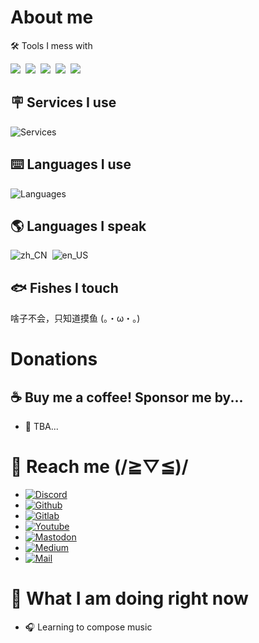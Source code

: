 # About me

 :hammer_and_wrench: Tools I mess with

![](https://img.shields.io/badge/OS-Windows-white?style=flat-square&logo=windows&color=4abf8a)&nbsp;
![](https://img.shields.io/badge/Editor-Visual_Studio-white?style=flat-square&logo=visualstudio&color=4abf8a)&nbsp;
![](https://img.shields.io/badge/Editor-Visual_Studio_Code-white?style=flat-square&logo=visualstudiocode&color=4abf8a)&nbsp;
![](https://img.shields.io/badge/Editor-IntelliJ-white?style=flat-square&logo=IntelliJ+IDEA&color=4abf8a)&nbsp;
![](https://img.shields.io/badge/VCS-Git-white?style=flat-square&logo=Git&color=4abf8a)&nbsp;

## :placard: Services I use

![Services](https://skillicons.dev/icons?i=github,vercel,cloudflare,gradle)

## :keyboard: Languages I use

![Languages](https://skillicons.dev/icons?i=java,js,py,cs,markdown)

## :earth_americas: Languages I speak

![zh_CN](https://img.shields.io/badge/Chinese_(Simplified)-4abf8a?style=flat-square&label=🏠)&nbsp;
![en_US](https://img.shields.io/badge/English_(US)-4abf8a?logo=&style=flat-square)

## :fish: Fishes I touch

啥子不会，只知道摸鱼 (。・ω・。)

# Donations

## :coffee: Buy me a coffee! Sponsor me by...

- :construction: TBA...

<!--
- [![Wechat or Alipay](https://img.shields.io/badge/Sponsor%20me!-blue?logo=alipay&logoColor=white&style=flat-square)](https://onlyra1n.top/pay/)
- <a href="http://https://ko-fi.com/onlyrain233" target="_blank"><img src="https://storage.ko-fi.com/cdn/brandasset/kofi_button_red.png" width=140 height=24 alt="Ko-Fi"></a>
- [Afdian](https://afdian.net/a/onlyrain233)
- [Paypal](https://www.paypal.com/dummy)
-->

# :iphone: Reach me (/≧▽≦)/


- [![Discord](https://img.shields.io/badge/Discord@onlyrain233-5662f6?&style=for-the-badge&logo=discord&logoColor=white)](https://discord.com/users/590761803244634113)
- [![Github](https://img.shields.io/badge/Fiz-Victor-555?&style=for-the-badge&logo=github)](https://github.com/Fiz-Victor)
- [![Gitlab](https://img.shields.io/badge/FizVic-white?&style=for-the-badge&logo=gitlab&logoColor=fc6d26)](https://discord.com/users/590761803244634113)
- [![Youtube](https://img.shields.io/badge/Youtube@onlyrain233-f00?&style=for-the-badge&logo=youtube)](https://www.youtube.com/@onlyrain233)
- [![Mastodon](https://img.shields.io/badge/Mastodon@onlyrain233-191b22?&style=for-the-badge&logo=mastodon)](https://mastodon.social/@onlyrain233)
- [![Medium](https://img.shields.io/badge/Medium@onlyrain233-eee?&style=for-the-badge&logo=medium&logoColor=292929)](https://medium.com/@onlyrain233)
- [![Mail](https://img.shields.io/badge/me@onlyra1n.top-168de2?&style=for-the-badge&logo=mail.ru)](mailto:me@onlyra1n.top)

# :thought_balloon: What I am doing right now 

- :headphones: Learning to compose music